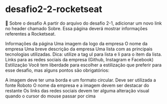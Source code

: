 # desafio2-2-rocketseat

🚀 Sobre o desafio
A partir do arquivo do desafio 2-1, adicionar um novo link no header chamado Sobre. Essa página deverá mostrar informações referentes a Rocketseat.

Informações da página
Uma imagem da logo da empresa
O nome da empresa
Uma breve descrição da empresa
Uma lista com as principais tecnologias utilizadas. Dica: utilize a tag ul para lista e li para o item da lista.
Links para as redes sociais da empresa (Github, Instagram e Facebook)
Estilização
Você tem liberdade para escolher a estilização que preferir para esse desafio, mas alguns pontos são obrigatórios:

A imagem deve ter uma borda e um formato circular.
Deve ser utilizada a fonte Roboto
O nome da empresa e a imagem devem ser destacar do restante
Os links das redes sociais devem ter alguma alteração visual quando o cursor do mouse passar por cima
